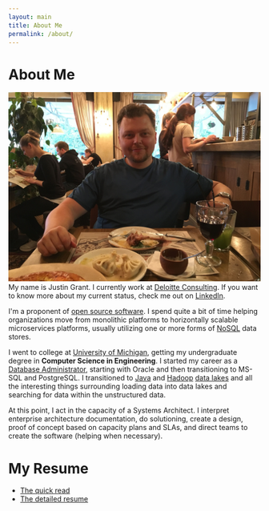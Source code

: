 ```yaml
---
layout: main
title: About Me
permalink: /about/
---
```


# About Me

![Just me](/assets/img/justin-uzbec-restaurant.jpg) 
My name is Justin Grant.  I currently work at [Deloitte Consulting](https://www2.deloitte.com/global/en/services/consulting-deloitte.html). If you want to know more about my current status, check me out on [LinkedIn](https://www.linkedin.com/in/jlgrock/).

I'm a proponent of [open source software](https://en.wikipedia.org/wiki/Open-source_software).  I spend quite a bit of time helping organizations move from monolithic platforms to horizontally scalable microservices platforms, usually utilizing one or more forms of [NoSQL](https://en.wikipedia.org/wiki/NoSQL) data stores.

I went to college at [University of Michigan](http://www.umich.edu), getting my undergraduate degree in **Computer Science in Engineering**.  I started my career as a [Database Administrator](https://en.wikipedia.org/wiki/Database_administrator), starting with Oracle and then transitioning to MS-SQL and PostgreSQL. I transitioned to [Java](https://www.java.com/) and [Hadoop](https://hadoop.apache.org/) [data lakes](https://en.wikipedia.org/wiki/Data_lake) and all the interesting things surrounding loading data into data lakes and searching for data within the unstructured data.

At this point, I act in the capacity of a Systems Architect.  I interpret enterprise architecture documentation, do solutioning, create a design, proof of concept based on capacity plans and SLAs, and direct teams to create the software (helping when necessary).

# My Resume

* [The quick read](/assets/resumes/2018-08-Justin_Lee_Grant.pdf)
* [The detailed resume](/assets/resumes/2020-04-Justin_Lee_Grant_detailed.doc)

